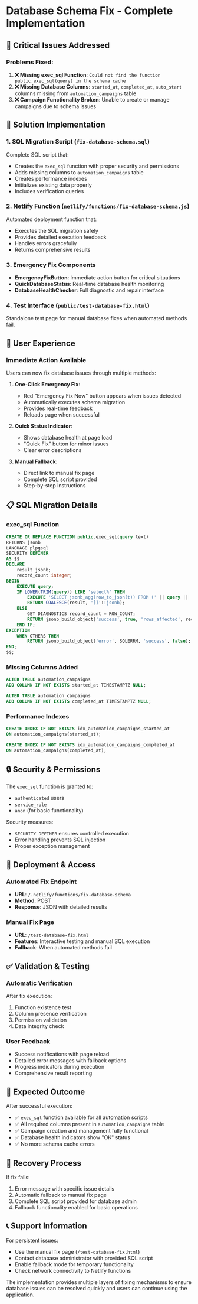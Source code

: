 # Database Schema Fix - Complete Implementation

## 🚨 Critical Issues Addressed

### Problems Fixed:
1. **❌ Missing exec_sql Function**: `Could not find the function public.exec_sql(query) in the schema cache`
2. **❌ Missing Database Columns**: `started_at`, `completed_at`, `auto_start` columns missing from `automation_campaigns` table
3. **❌ Campaign Functionality Broken**: Unable to create or manage campaigns due to schema issues

## 🔧 Solution Implementation

### 1. SQL Migration Script (`fix-database-schema.sql`)
Complete SQL script that:
- Creates the `exec_sql` function with proper security and permissions
- Adds missing columns to `automation_campaigns` table  
- Creates performance indexes
- Initializes existing data properly
- Includes verification queries

### 2. Netlify Function (`netlify/functions/fix-database-schema.js`)
Automated deployment function that:
- Executes the SQL migration safely
- Provides detailed execution feedback
- Handles errors gracefully
- Returns comprehensive results

### 3. Emergency Fix Components
- **EmergencyFixButton**: Immediate action button for critical situations
- **QuickDatabaseStatus**: Real-time database health monitoring
- **DatabaseHealthChecker**: Full diagnostic and repair interface

### 4. Test Interface (`public/test-database-fix.html`)
Standalone test page for manual database fixes when automated methods fail.

## 🎯 User Experience

### Immediate Action Available
Users can now fix database issues through multiple methods:

1. **One-Click Emergency Fix**: 
   - Red "Emergency Fix Now" button appears when issues detected
   - Automatically executes schema migration
   - Provides real-time feedback
   - Reloads page when successful

2. **Quick Status Indicator**:
   - Shows database health at page load
   - "Quick Fix" button for minor issues
   - Clear error descriptions

3. **Manual Fallback**:
   - Direct link to manual fix page
   - Complete SQL script provided
   - Step-by-step instructions

## 📋 SQL Migration Details

### exec_sql Function
```sql
CREATE OR REPLACE FUNCTION public.exec_sql(query text)
RETURNS jsonb
LANGUAGE plpgsql
SECURITY DEFINER
AS $$
DECLARE
    result jsonb;
    record_count integer;
BEGIN
    EXECUTE query;
    IF LOWER(TRIM(query)) LIKE 'select%' THEN
        EXECUTE 'SELECT jsonb_agg(row_to_json(t)) FROM (' || query || ') t' INTO result;
        RETURN COALESCE(result, '[]'::jsonb);
    ELSE
        GET DIAGNOSTICS record_count = ROW_COUNT;
        RETURN jsonb_build_object('success', true, 'rows_affected', record_count);
    END IF;
EXCEPTION
    WHEN OTHERS THEN
        RETURN jsonb_build_object('error', SQLERRM, 'success', false);
END;
$$;
```

### Missing Columns Added
```sql
ALTER TABLE automation_campaigns 
ADD COLUMN IF NOT EXISTS started_at TIMESTAMPTZ NULL;

ALTER TABLE automation_campaigns 
ADD COLUMN IF NOT EXISTS completed_at TIMESTAMPTZ NULL;
```

### Performance Indexes
```sql
CREATE INDEX IF NOT EXISTS idx_automation_campaigns_started_at 
ON automation_campaigns(started_at);

CREATE INDEX IF NOT EXISTS idx_automation_campaigns_completed_at 
ON automation_campaigns(completed_at);
```

## 🔒 Security & Permissions

The `exec_sql` function is granted to:
- `authenticated` users
- `service_role` 
- `anon` (for basic functionality)

Security measures:
- `SECURITY DEFINER` ensures controlled execution
- Error handling prevents SQL injection
- Proper exception management

## 🚀 Deployment & Access

### Automated Fix Endpoint
- **URL**: `/.netlify/functions/fix-database-schema`
- **Method**: POST
- **Response**: JSON with detailed results

### Manual Fix Page
- **URL**: `/test-database-fix.html`
- **Features**: Interactive testing and manual SQL execution
- **Fallback**: When automated methods fail

## ✅ Validation & Testing

### Automatic Verification
After fix execution:
1. Function existence test
2. Column presence verification  
3. Permission validation
4. Data integrity check

### User Feedback
- Success notifications with page reload
- Detailed error messages with fallback options
- Progress indicators during execution
- Comprehensive result reporting

## 🎯 Expected Outcome

After successful execution:
- ✅ `exec_sql` function available for all automation scripts
- ✅ All required columns present in `automation_campaigns` table
- ✅ Campaign creation and management fully functional
- ✅ Database health indicators show "OK" status
- ✅ No more schema cache errors

## 🔄 Recovery Process

If fix fails:
1. Error message with specific issue details
2. Automatic fallback to manual fix page
3. Complete SQL script provided for database admin
4. Fallback functionality enabled for basic operations

## 📞 Support Information

For persistent issues:
- Use the manual fix page (`/test-database-fix.html`)
- Contact database administrator with provided SQL script
- Enable fallback mode for temporary functionality
- Check network connectivity to Netlify functions

The implementation provides multiple layers of fixing mechanisms to ensure database issues can be resolved quickly and users can continue using the application.
